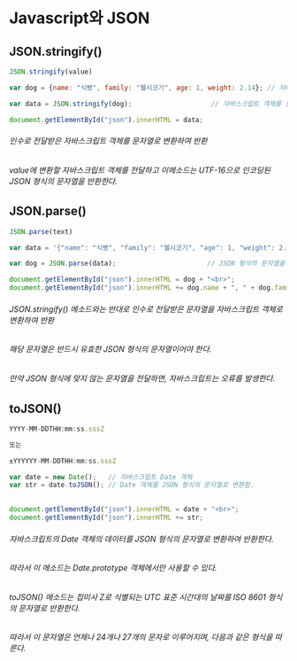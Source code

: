 # Javascript와 JSON



## JSON.stringify()

```javascript
JSON.stringify(value)
```

```javascript
var dog = {name: "식빵", family: "웰시코기", age: 1, weight: 2.14}; // 자바스크립트 객체

var data = JSON.stringify(dog);                    // 자바스크립트 객체를 문자열로 변환함.

document.getElementById("json").innerHTML = data;
```

###### 인수로 전달받은 자바스크립트 객체를 문자열로 변환하여 반환

###### value에 변환할 자바스크립트 객체를 전달하고 이메소드는 UTF-16으로 인코딩된 JSON 형식의 문자열을 반환한다.



## JSON.parse()

```javascript
JSON.parse(text)
```

```javascript
var data = '{"name": "식빵", "family": "웰시코기", "age": 1, "weight": 2.14}'; // JSON 형식의 문자열

var dog = JSON.parse(data);                       // JSON 형식의 문자열을 자바스크립트 객체로 변환함.

document.getElementById("json").innerHTML = dog + "<br>";
document.getElementById("json").innerHTML += dog.name + ", " + dog.family;
```

###### JSON.stringify() 메소드와는 반대로 인수로 전달받은 문자열을 자바스크립트 객체로 변환하여 반환

###### 해당 문자열은 반드시 유효한 JSON 형식의 문자열이어야 한다.

###### 만약 JSON 형식에 맞지 않는 문자열을 전달하면, 자바스크립트는 오류를 발생한다.



## toJSON()

```javascript
YYYY-MM-DDTHH:mm:ss.sssZ

또는

±YYYYYY-MM-DDTHH:mm:ss.sssZ
```

```javascript
var date = new Date();   // 자바스크립트 Date 객체
var str = date.toJSON(); // Date 객체를 JSON 형식의 문자열로 변환함.
 

document.getElementById("json").innerHTML = date + "<br>";
document.getElementById("json").innerHTML += str;
```

###### 자바스크립트의 Date 객체의 데이터를 JSON 형식의 문자열로 변환하여 반환한다.

###### 따라서 이 메소드는 Date.prototype 객체에서만 사용할 수 있다.

 

###### toJSON() 메소드는 접미사 Z로 식별되는 UTC 표준 시간대의 날짜를 ISO 8601 형식의 문자열로 반환한다.

###### 따라서 이 문자열은 언제나 24개나 27개의 문자로 이루어지며, 다음과 같은 형식을 따른다.